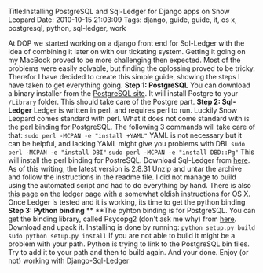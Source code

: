 Title:Installing PostgreSQL and Sql-Ledger for Django apps on Snow Leopard
Date: 2010-10-15 21:03:09
Tags: django, guide, guide, it, os x, postgresql, python, sql-ledger, work

At DOP we started working on a django front end for Sql-Ledger with the idea
of combining it later on with our ticketing system. Getting it going on my
MacBook proved to be more challenging then expected. Most of the problems were
easily solvable, but finding the oplossing proved to be tricky. Therefor I
have decided to create this simple guide, showing the steps I have taken to
get everything going. **Step 1: PostgreSQL** You can download a binary
installer from the [PostgreSQL site](http://www.postgresql.org/download/). It
will install Postgre to your `/Library` folder. This should take care of the
Postgre part. **Step 2: Sql-Ledger** Ledger is written in perl, and requires
perl to run. Luckily Snow Leopard comes standard with perl. What it does not
come standard with is the perl binding for PostgreSQL. The following 3
commands will take care of that: `sudo perl -MCPAN -e "install +YAML"` YAML is
not necessary but it can be helpful, and lacking YAML might give you problems
with DBI. `sudo perl -MCPAN -e "install DBI"` `sudo perl -MCPAN -e "install
DBD::Pg"` This will install the perl binding for PostreSQL. Download Sql-Ledger
from [here](http://www.sql-ledger.com/source/sql-ledger-2.8.31.tar.gz).
As of this writing, the latest version is 2.8.31 Unzip and untar the archive
and follow the instructions in the readme file. I did not manage to build
using the automated script and had to do everything by hand. There is also
[this page](http://www.sql-ledger.org/cgi-bin/nav.pl?page=source/mac/howto-sql-ledger-osx.html) on the ledger page with a somewhat oldish instructions
for OS X. Once Ledger is tested and it is working, its time to get the python
binding **Step 3: Python binding** ** **The pyhton binding is for PostgreSQL.
You can get the binding library, called Psycopg2 (don't ask me why) from
[here](http://initd.org/psycopg/download/). Download and upack it. Installing
is done by running: `python setup.py build` `sudo python setup.py install` If
you are not able to build it might be a problem with your path. Python is
trying to link to the PostgreSQL bin files. Try to add it to your path and
then to build again. And your done. Enjoy (or not) working with Django-Sql-Ledger

